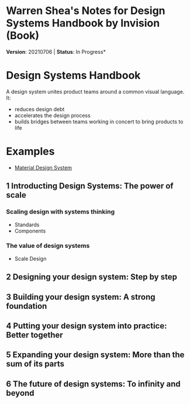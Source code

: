 # Warren Shea's Notes for Design Systems Handbook by Invision (Book)
**Version**: 20210706 | **Status**: In Progress*

# Design Systems Handbook

A design system unites product teams around a common visual language. It:
* reduces design debt
* accelerates the design process
* builds bridges between teams working in concert to bring products to life

# Examples
* [Material Design System](https://material.io/design)

## 1 Introducting Design Systems: The power of scale

### Scaling design with systems thinking
* Standards
* Components

### The value of design systems
* Scale Design

## 2 Designing your design system: Step by step

## 3 Building your design system: A strong foundation

## 4 Putting your design system into practice: Better together

## 5 Expanding your design system: More than the sum of its parts

## 6 The future of design systems: To infinity and beyond
